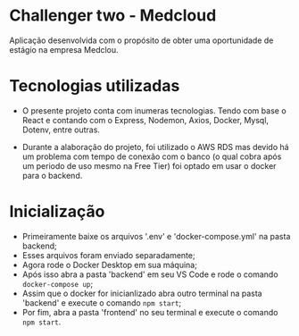 # Challenger two - Medcloud

Aplicação desenvolvida com o propósito de obter uma oportunidade de estágio na empresa Medclou.

# Tecnologias utilizadas

- O presente projeto conta com inumeras tecnologias. Tendo com base o React e contando com o Express, Nodemon, Axios, Docker, Mysql, Dotenv, entre outras.

- Durante a alaboração do projeto, foi utilizado o AWS RDS mas devido há um problema com tempo de conexão com o banco (o qual cobra após um periodo de uso mesmo na Free Tier) foi optado em usar o docker para o backend.

# Inicialização

- Primeiramente baixe os arquivos '.env' e 'docker-compose.yml' na pasta backend;
- Esses arquivos foram enviado separadamente;
- Agora rode o Docker Desktop em sua máquina;
- Após isso abra a pasta 'backend' em seu VS Code e rode o comando `docker-compose up`;
- Assim que o docker for inicianlizado abra outro terminal na pasta 'backend' e execute o comando `npm start`;
- Por fim, abra a pasta 'frontend' no seu terminal e execute o comando `npm start`.
